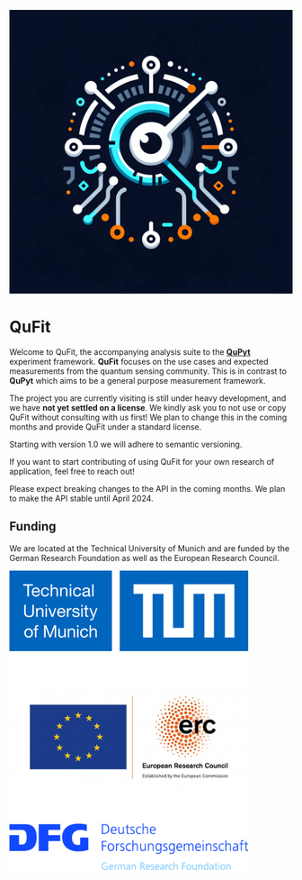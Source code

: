 
<div align="center">

![logo](./assets/images/logo_qufit.png)

</div>

# QuFit

Welcome to QuFit, the accompanying analysis suite to the **[QuPyt](https://github.com/KarDB/QuPyt)** experiment framework.
**QuFit** focuses on the use cases and expected measurements from the quantum sensing community.
This is in contrast to **QuPyt** which aims to be a general purpose measurement framework.


The project you are currently visiting is still under heavy development, and we have **not yet settled on a license**.
We kindly ask you to not use or copy QuFit without consulting with us first! We plan to change this in the coming months and provide QuFit under a standard license.


Starting with version 1.0 we will adhere to semantic versioning. 


If you want to start contributing of using QuFit for your own research of application, feel free to reach out!


Please expect breaking changes to the API in the coming months. We plan to make the API stable until April 2024.

## Funding

We are located at the Technical University of Munich and are funded by the German Research Foundation as well as the European Research Council.

<img src="./assets/images/TUM_Logo_extern_mt_EN_RGB_s.svg" width="425"/> <img src="./assets/images/LOGO_ERC-FLAG_EU_.jpg" width="425"/> <img src="./assets/images/dfg_logo_englisch_blau_en.jpg" width="425"/>
